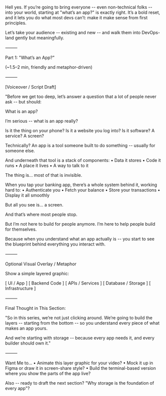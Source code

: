Hell yes.
If you’re going to bring everyone -- even non-technical folks -- into your world, starting at "what’s an app?" is exactly right. It’s a bold reset, and it lets you do what most devs can’t: make it make sense from first principles.

Let’s take your audience -- existing and new -- and walk them into DevOps-land gently but meaningfully.

⸻

Part 1: "What’s an App?"

(~1.5–2 min, friendly and metaphor-driven)

⸻

[Voiceover / Script Draft]

"Before we get too deep, let’s answer a question that a lot of people never ask -- but should:

What is an app?

I’m serious -- what is an app really?

Is it the thing on your phone?
Is it a website you log into?
Is it software? A service? A screen?

Technically? An app is a tool someone built to do something -- usually for someone else.

And underneath that tool is a stack of components:
	•	Data it stores
	•	Code it runs
	•	A place it lives
	•	A way to talk to it

The thing is… most of that is invisible.

When you tap your banking app, there’s a whole system behind it, working hard to:
	•	Authenticate you
	•	Fetch your balance
	•	Store your transactions
	•	Display it all smoothly

But all you see is… a screen.

And that’s where most people stop.

But I’m not here to build for people anymore.
I’m here to help people build for themselves.

Because when you understand what an app actually is --
you start to see the blueprint behind everything you interact with.

⸻

Optional Visual Overlay / Metaphor

Show a simple layered graphic:

[ UI / App ]
[ Backend Code ]
[ APIs / Services ]
[ Database / Storage ]
[ Infrastructure ]



⸻

Final Thought in This Section:

"So in this series, we’re not just clicking around.
We’re going to build the layers -- starting from the bottom -- so you understand every piece of what makes an app yours.

And we’re starting with storage -- because every app needs it, and every builder should own it."

⸻

Want Me to…
	•	Animate this layer graphic for your video?
	•	Mock it up in Figma or draw it in screen-share style?
	•	Build the terminal-based version where you show the parts of the app live?

Also -- ready to draft the next section?
"Why storage is the foundation of every app"?